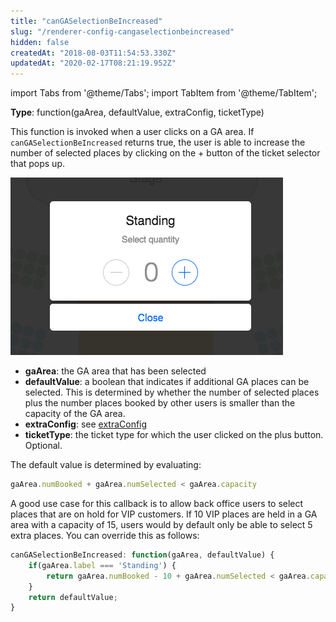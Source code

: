 ```yaml
---
title: "canGASelectionBeIncreased"
slug: "/renderer-config-cangaselectionbeincreased"
hidden: false
createdAt: "2018-08-03T11:54:53.330Z"
updatedAt: "2020-02-17T08:21:19.952Z"
---
```


import Tabs from '@theme/Tabs';
import TabItem from '@theme/TabItem';

**Type**: function(gaArea, defaultValue, extraConfig, ticketType)

This function is invoked when a user clicks on a GA area. If `canGASelectionBeIncreased` returns true, the user is able to increase the number of selected places by clicking on the + button of the ticket selector that pops up.



![Screenshot 2018-08-03 14.31.18.png](/img/readme/Screenshot-2018-08-03-14.31.18.png)

* **gaArea**: the GA area that has been selected
* **defaultValue**: a boolean that indicates if additional GA places can be selected. This is determined by whether the number of selected places plus the number places booked by other users is smaller than the capacity of the GA area.
* **extraConfig**: see [extraConfig](renderer-config-extraconfig)
* **ticketType**: the ticket type for which the user clicked on the plus button. Optional. 

The default value is determined by evaluating:
 
```javascript
gaArea.numBooked + gaArea.numSelected < gaArea.capacity
```

A good use case for this callback is to allow back office users to select places that are on hold for VIP customers. If 10 VIP places are held in a GA area with a capacity of 15, users would by default only be able to select 5 extra places. You can override this as follows:

```javascript
canGASelectionBeIncreased: function(gaArea, defaultValue) {
    if(gaArea.label === 'Standing') {
        return gaArea.numBooked - 10 + gaArea.numSelected < gaArea.capacity;        
    }
    return defaultValue;
}
```

